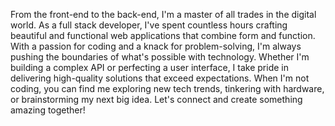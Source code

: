 From the front-end to the back-end, I'm a master of all trades in the digital world. As a full stack developer, I've spent countless hours crafting beautiful and functional web applications that combine form and function. With a passion for coding and a knack for problem-solving, I'm always pushing the boundaries of what's possible with technology. Whether I'm building a complex API or perfecting a user interface, I take pride in delivering high-quality solutions that exceed expectations. When I'm not coding, you can find me exploring new tech trends, tinkering with hardware, or brainstorming my next big idea. Let's connect and create something amazing together!
